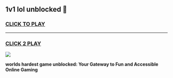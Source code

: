 
## 1v1 lol unblocked 👋
<h3>
<a href="https://premium.freeplayer.one?title=1v1_lol_unblocked&ref=13F">CLICK TO PLAY</a></h3>
<hr>

<h3>
<a href="https://premium.freeplayer.one?title=1v1_lol_unblocked&ref=13F">CLICK 2 PLAY</a>
  
</h3>

<a href="https://premium.freeplayer.one?title=1v1_lol_unblocked&ref=12F/"><img src="https://clearcache.store/games.png"></a>


**worlds hardest game unblocked: Your Gateway to Fun and Accessible Online Gaming**
